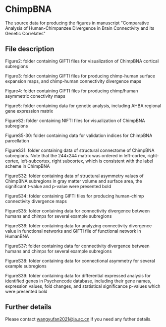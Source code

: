 # ChimpBNA

The source data for producing the figures in manuscript "Comparative Analysis of Human-Chimpanzee Divergence in Brain Connectivity and its Genetic Correlates"

## File description
Figure2: folder containing GIFTI files for visualization of ChimpBNA cortical subregions

Figure3: folder containing GIFTI files for producing chimp-human surface expansion maps, and chimp-human connectivity divergence maps

Figure4: folder containing GIFTI files for producing chimp/human asymmetric conectivity maps

Figure5: folder containing data for genetic analysis, including AHBA regional gene expression matrix

FigureS2: folder containing NIFTI files for visualization of ChimpBNA subregions

FigureS5-30: folder containing data for validation indices for ChimpBNA parcellation

FigureS31: folder containing data of structural connectome of ChimpBNA subregions. Note that the 244x244 matrix was ordered in left-cortex, right-cortex, left-subcortex, right subcortex, which is consistent with the label scheme in ChimpBNA

FigureS32: folder containing data of structural asymmetry values of ChimpBNA subregions in gray matter volume and surface area, the significant t-value and p-value were presented bold

FigureS34: folder containing GIFTI files for producing human-chimp connectivity divergence maps

FigureS35: folder containing data for connectivity divergence between humans and chimps for several example subregions

FigureS36: folder containing data for analyzing connectivity divergence value in functional networks and GIFTI file of functional network in HumanBNA

FigureS37: folder containing data for connectivity divergence between humans and chimps for several example subregions

FigureS38: folder containing data for connectional asymmetry for several example subregions

FigureS39: folder containing data for differential expressed analysis for identified genes in Psychencode database, including their gene names, expression values, fold changes, and statistical significance p-values which were presented bold

## Further details
Please contact wangyufan2021@ia.ac.cn if you need any futher details.




